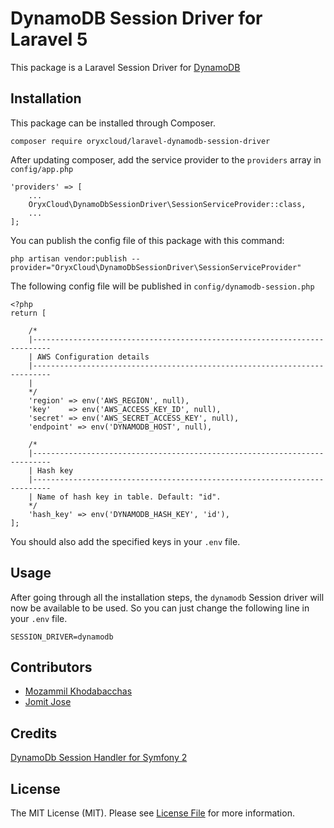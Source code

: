 # DynamoDB Session Driver for Laravel 5

This package is a Laravel Session Driver for [DynamoDB](https://aws.amazon.com/dynamodb)

## Installation
This package can be installed through Composer.

```
composer require oryxcloud/laravel-dynamodb-session-driver
```

After updating composer, add the service provider to the `providers` array in `config/app.php`

```
'providers' => [
    ...
    OryxCloud\DynamoDbSessionDriver\SessionServiceProvider::class,
    ...
];
```

You can publish the config file of this package with this command:

```
php artisan vendor:publish --provider="OryxCloud\DynamoDbSessionDriver\SessionServiceProvider"
```

The following config file will be published in `config/dynamodb-session.php`

```
<?php
return [

    /*
    |--------------------------------------------------------------------------
    | AWS Configuration details
    |--------------------------------------------------------------------------
    |
    */
    'region' => env('AWS_REGION', null),
    'key'    => env('AWS_ACCESS_KEY_ID', null),
    'secret' => env('AWS_SECRET_ACCESS_KEY', null),
    'endpoint' => env('DYNAMODB_HOST', null),

    /*
    |--------------------------------------------------------------------------
    | Hash key
    |--------------------------------------------------------------------------
    | Name of hash key in table. Default: "id".
    */
    'hash_key' => env('DYNAMODB_HASH_KEY', 'id'),
];

```

You should also add the specified keys in your `.env` file.

## Usage

After going through all the installation steps, the `dynamodb` Session driver will now be available to be used. So you can just change the following line in your `.env` file.

```
SESSION_DRIVER=dynamodb
```

## Contributors
- [Mozammil Khodabacchas](https://github.com/mozammil)
- [Jomit Jose](https://github.com/jomoos)

## Credits
[DynamoDb Session Handler for Symfony 2](https://github.com/gwkunze/dynamo-session-bundle)

## License

The MIT License (MIT). Please see [License File](license.md) for more information.

